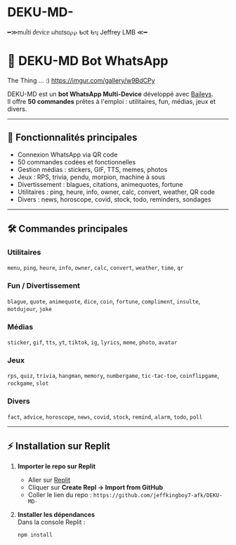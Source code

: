 # DEKU-MD-
━≫mᥙᥣ𝗍і ძᥱ᥎іᥴᥱ ᥕһᥲ𝗍sᥲ⍴⍴ ᑲ᥆𝗍 ᑲᥡ Jeffrey LMB ≪━
# 🤖 DEKU-MD Bot WhatsApp

The Thing ... :) https://imgur.com/gallery/w9BdCPy

DEKU-MD est un **bot WhatsApp Multi-Device** développé avec [Baileys](https://github.com/WhiskeySockets/Baileys).  
Il offre **50 commandes** prêtes à l'emploi : utilitaires, fun, médias, jeux et divers.

---

## 🚀 Fonctionnalités principales

- Connexion WhatsApp via QR code
- 50 commandes codées et fonctionnelles
- Gestion médias : stickers, GIF, TTS, memes, photos
- Jeux : RPS, trivia, pendu, morpion, machine à sous
- Divertissement : blagues, citations, animequotes, fortune
- Utilitaires : ping, heure, info, owner, calc, convert, weather, QR code
- Divers : news, horoscope, covid, stock, todo, reminders, sondages

---

## 🛠️ Commandes principales

### Utilitaires
`menu`, `ping`, `heure`, `info`, `owner`, `calc`, `convert`, `weather`, `time`, `qr`

### Fun / Divertissement
`blague`, `quote`, `animequote`, `dice`, `coin`, `fortune`, `compliment`, `insulte`, `motdujour`, `joke`

### Médias
`sticker`, `gif`, `tts`, `yt`, `tiktok`, `ig`, `lyrics`, `meme`, `photo`, `avatar`

### Jeux
`rps`, `quiz`, `trivia`, `hangman`, `memory`, `numbergame`, `tic-tac-toe`, `coinflipgame`, `rockgame`, `slot`

### Divers
`fact`, `advice`, `horoscope`, `news`, `covid`, `stock`, `remind`, `alarm`, `todo`, `poll`

---

## ⚡ Installation sur Replit

1. **Importer le repo sur Replit**  
   - Aller sur [Replit](https://replit.com/)  
   - Cliquer sur **Create Repl → Import from GitHub**  
   - Coller le lien du repo : `https://github.com/jeffkingboy7-afk/DEKU-MD-`

2. **Installer les dépendances**  
   Dans la console Replit :  
   ```bash
   npm install
